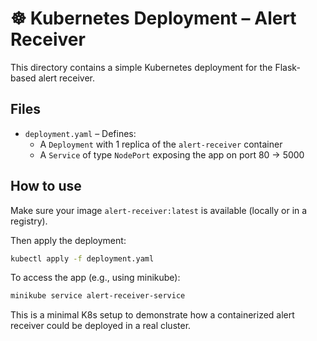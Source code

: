 # ☸️ Kubernetes Deployment – Alert Receiver

This directory contains a simple Kubernetes deployment for the Flask-based alert receiver.

## Files

- `deployment.yaml` – Defines:
  - A `Deployment` with 1 replica of the `alert-receiver` container
  - A `Service` of type `NodePort` exposing the app on port 80 → 5000

## How to use

Make sure your image `alert-receiver:latest` is available (locally or in a registry).

Then apply the deployment:

```bash
kubectl apply -f deployment.yaml
```

To access the app (e.g., using minikube):
```bash
minikube service alert-receiver-service
```
This is a minimal K8s setup to demonstrate how a containerized alert receiver could be deployed in a real cluster.